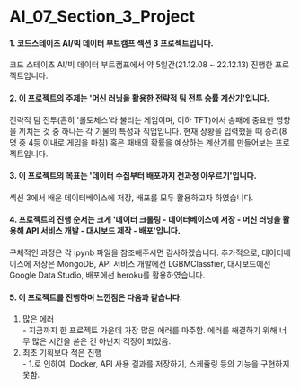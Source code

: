 # AI_07_Section_3_Project
#### 1. 코드스테이츠 AI/빅 데이터 부트캠프 섹션 3 프로젝트입니다.  
코드 스테이츠 AI/빅 데이터 부트캠프에서 약 5일간(21.12.08 ~ 22.12.13) 진행한 프로젝트입니다.

#### 2. 이 프로젝트의 주제는 '머신 러닝을 활용한 전략적 팀 전투 승률 계산기'입니다.  
전략적 팀 전투(흔히 '롤토체스'라 불리는 게임이며, 이하 TFT)에서 승패에 중요한 영향을 끼치는 것 중 하나는 각 기물의 특성과 직업입니다. 현재 상황을 입력했을 때 승리(8명 중 4등 이내로 게임을 마침) 혹은 패배의 확률을 예상하는 계산기를 만들어보는 프로젝트입니다.

#### 3. 이 프로젝트의 목표는 '데이터 수집부터 배포까지 전과정 아우르기'입니다.  
섹션 3에서 배운 데이터베이스에 저장, 배포를 모두 활용하고자 하였습니다.

#### 4. 프로젝트의 진행 순서는 크게 '데이터 크롤링 - 데이터베이스에 저장 - 머신 러닝을 활용해 API 서비스 개발 - 대시보드 제작 - 배포'입니다.  
구체적인 과정은 각 ipynb 파일을 참조해주시면 감사하겠습니다. 추가적으로, 데이터베이스에 저장은 MongoDB, API 서비스 개발에선 LGBMClassfier, 대시보드에선 Google Data Studio, 배포에선 heroku를 활용하였습니다.

#### 5. 이 프로젝트를 진행하며 느낀점은 다음과 같습니다.  
  1. 많은 에러    
    - 지금까지 한 프로젝트 가운데 가장 많은 에러를 마주함. 에러를 해결하기 위해 너무 많은 시간을 쏟은 건 아닌지 걱정이 되었음.
  2. 최초 기획보다 적은 진행  
    - 1.로 인하여, Docker, API 사용 결과를 저장하기, 스케쥴링 등의 기능을 구현하지 못함.
